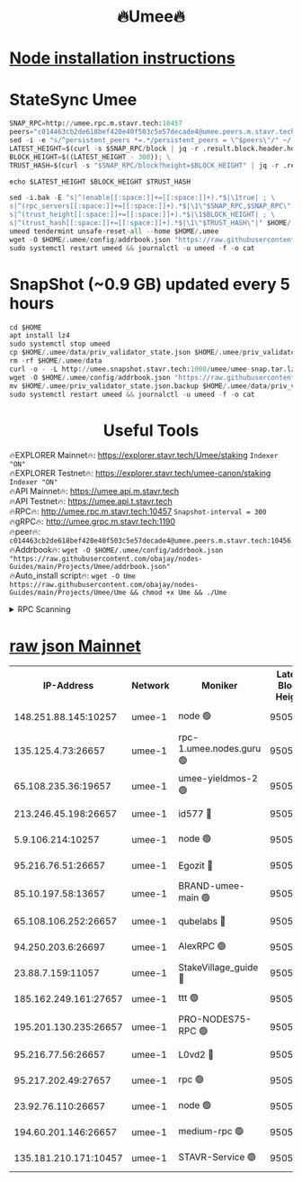<h1 align="center"> 🔥Umee🔥</h1>


[Node installation instructions](https://github.com/obajay/nodes-Guides/tree/main/Projects/Umee)
=
# StateSync Umee
```python
SNAP_RPC=http://umee.rpc.m.stavr.tech:10457
peers="c014463cb2de618bef420e40f503c5e57decade4@umee.peers.m.stavr.tech:10456"
sed -i -e "s/^persistent_peers *=.*/persistent_peers = \"$peers\"/" ~/.umee/config/config.toml
LATEST_HEIGHT=$(curl -s $SNAP_RPC/block | jq -r .result.block.header.height); \
BLOCK_HEIGHT=$((LATEST_HEIGHT - 300)); \
TRUST_HASH=$(curl -s "$SNAP_RPC/block?height=$BLOCK_HEIGHT" | jq -r .result.block_id.hash)

echo $LATEST_HEIGHT $BLOCK_HEIGHT $TRUST_HASH

sed -i.bak -E "s|^(enable[[:space:]]+=[[:space:]]+).*$|\1true| ; \
s|^(rpc_servers[[:space:]]+=[[:space:]]+).*$|\1\"$SNAP_RPC,$SNAP_RPC\"| ; \
s|^(trust_height[[:space:]]+=[[:space:]]+).*$|\1$BLOCK_HEIGHT| ; \
s|^(trust_hash[[:space:]]+=[[:space:]]+).*$|\1\"$TRUST_HASH\"|" $HOME/.umee/config/config.toml
umeed tendermint unsafe-reset-all --home $HOME/.umee
wget -O $HOME/.umee/config/addrbook.json "https://raw.githubusercontent.com/obajay/nodes-Guides/main/Projects/Umee/addrbook.json"
sudo systemctl restart umeed && journalctl -u umeed -f -o cat
```
# SnapShot (~0.9 GB) updated every 5 hours
```python
cd $HOME
apt install lz4
sudo systemctl stop umeed
cp $HOME/.umee/data/priv_validator_state.json $HOME/.umee/priv_validator_state.json.backup
rm -rf $HOME/.umee/data
curl -o - -L http://umee.snapshot.stavr.tech:1000/umee/umee-snap.tar.lz4 | lz4 -c -d - | tar -x -C $HOME/.umee --strip-components 2
wget -O $HOME/.umee/config/addrbook.json "https://raw.githubusercontent.com/obajay/nodes-Guides/main/Projects/Umee/addrbook.json"
mv $HOME/.umee/priv_validator_state.json.backup $HOME/.umee/data/priv_validator_state.json
sudo systemctl restart umeed && journalctl -u umeed -f -o cat
```
 <h1 align="center"> Useful Tools</h1>

🔥EXPLORER Mainnet🔥:      https://explorer.stavr.tech/Umee/staking             `Indexer "ON"` \
🔥EXPLORER Testnet🔥:        https://explorer.stavr.tech/umee-canon/staking      `Indexer "ON"` \
🔥API Mainnet🔥:                   https://umee.api.m.stavr.tech \
🔥API Testnet🔥:                     https://umee.api.t.stavr.tech \
🔥RPC🔥:                                   http://umee.rpc.m.stavr.tech:10457                     `Snapshot-interval = 300` \
🔥gRPC🔥:                              http://umee.grpc.m.stavr.tech:1190 \
🔥peer🔥:                     `c014463cb2de618bef420e40f503c5e57decade4@umee.peers.m.stavr.tech:10456` \
🔥Addrbook🔥:    ```wget -O $HOME/.umee/config/addrbook.json "https://raw.githubusercontent.com/obajay/nodes-Guides/main/Projects/Umee/addrbook.json"``` \
🔥Auto_install script🔥: ```wget -O Ume https://raw.githubusercontent.com/obajay/nodes-Guides/main/Projects/Umee/Ume && chmod +x Ume && ./Ume```

<details>
<summary>RPC Scanning</summary>

<h2 align="center"> We scan nodes in real time every 4 hours. And we provide the final result of RPC endpoints.
We cannot influence the operation of these nodes in any way. </h2>


```python
If Voting Power is higher than 0 --> then the Node is a validator of the network and may be subject to attack and be a potential threat to the chain.
```
```python
We marked such validators with a red symbol
```

</details>

[raw json Mainnet](https://rpc-check.umeem.stavr.tech/umeem/rpc-umeem-result.json)
=



<table><tr><th>IP-Address</th><th>Network</th><th>Moniker</th><th>Latest Block Height</th><th>Earliest Block Height</th><th>Catching Up</th><th>Voting Power</th><th>Scan Time</th></tr><tr><td>148.251.88.145:10257</td><td>umee-1</td><td>node 🟢</td><td>9505895</td><td>5050395</td><td>False</td><td>0</td><td>2023-12-02T21:01:05.079547359UTC</td></tr><tr><td>135.125.4.73:26657</td><td>umee-1</td><td>rpc-1.umee.nodes.guru 🟢</td><td>9505911</td><td>5167386</td><td>False</td><td>0</td><td>2023-12-02T21:02:38.893881232UTC</td></tr><tr><td>65.108.235.36:19657</td><td>umee-1</td><td>umee-yieldmos-2 🟢</td><td>9505890</td><td>6986686</td><td>False</td><td>0</td><td>2023-12-02T21:00:31.874734526UTC</td></tr><tr><td>213.246.45.198:26657</td><td>umee-1</td><td>id577 🔴</td><td>9505896</td><td>7100001</td><td>False</td><td>35121267</td><td>2023-12-02T21:01:09.545370600UTC</td></tr><tr><td>5.9.106.214:10257</td><td>umee-1</td><td>node 🟢</td><td>9505906</td><td>7942001</td><td>False</td><td>0</td><td>2023-12-02T21:02:09.502967448UTC</td></tr><tr><td>95.216.76.51:26657</td><td>umee-1</td><td>Egozit 🔴</td><td>9505911</td><td>8262001</td><td>False</td><td>38037762</td><td>2023-12-02T21:02:38.533120470UTC</td></tr><tr><td>85.10.197.58:13657</td><td>umee-1</td><td>BRAND-umee-main 🟢</td><td>9505898</td><td>8427832</td><td>False</td><td>0</td><td>2023-12-02T21:01:24.775244869UTC</td></tr><tr><td>65.108.106.252:26657</td><td>umee-1</td><td>qubelabs 🔴</td><td>9505899</td><td>8825432</td><td>False</td><td>37144688</td><td>2023-12-02T21:01:25.094057509UTC</td></tr><tr><td>94.250.203.6:26697</td><td>umee-1</td><td>AlexRPC 🟢</td><td>9505898</td><td>8910001</td><td>False</td><td>0</td><td>2023-12-02T21:01:22.499730607UTC</td></tr><tr><td>23.88.7.159:11057</td><td>umee-1</td><td>StakeVillage_guide 🔴</td><td>9505904</td><td>9137726</td><td>False</td><td>1171607</td><td>2023-12-02T21:01:58.716312683UTC</td></tr><tr><td>185.162.249.161:27657</td><td>umee-1</td><td>ttt 🟢</td><td>9505903</td><td>9321953</td><td>False</td><td>0</td><td>2023-12-02T21:01:52.317509499UTC</td></tr><tr><td>195.201.130.235:26657</td><td>umee-1</td><td>PRO-NODES75-RPC 🟢</td><td>9505905</td><td>9405905</td><td>False</td><td>0</td><td>2023-12-02T21:02:03.074311849UTC</td></tr><tr><td>95.216.77.56:26657</td><td>umee-1</td><td>L0vd2 🔴</td><td>9505914</td><td>9405914</td><td>False</td><td>37819886</td><td>2023-12-02T21:02:56.178330734UTC</td></tr><tr><td>95.217.202.49:27657</td><td>umee-1</td><td>rpc 🟢</td><td>9505903</td><td>9440090</td><td>False</td><td>0</td><td>2023-12-02T21:01:52.008464580UTC</td></tr><tr><td>23.92.76.110:26657</td><td>umee-1</td><td>node 🟢</td><td>9505918</td><td>9468001</td><td>False</td><td>0</td><td>2023-12-02T21:03:17.696868151UTC</td></tr><tr><td>194.60.201.146:26657</td><td>umee-1</td><td>medium-rpc 🟢</td><td>9505898</td><td>9484365</td><td>False</td><td>0</td><td>2023-12-02T21:01:18.086023097UTC</td></tr><tr><td>135.181.210.171:10457</td><td>umee-1</td><td>STAVR-Service 🟢</td><td>9505912</td><td>9503001</td><td>False</td><td>0</td><td>2023-12-02T21:02:45.528407425UTC</td></tr></table>